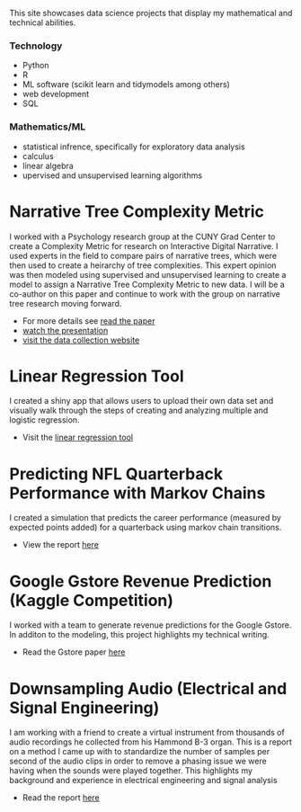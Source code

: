 This site showcases data science projects that display my mathematical and technical abilities. 

### Technology
* Python
* R
* ML software (scikit learn and tidymodels among others)
* web development
* SQL

### Mathematics/ML
* statistical infrence, specifically for exploratory data analysis
* calculus
* linear algebra
* upervised and unsupervised learning algorithms


# Narrative Tree Complexity Metric

I worked with a Psychology research group at the CUNY Grad Center to create a Complexity Metric for research on Interactive Digital Narrative. I used experts in the field to compare pairs of narrative trees, which were then used to create a heirarchy of tree complexities. This expert opinion was then modeled using supervised and unsupervised learning to create a model to assign a Narrative Tree Complexity Metric to new data. I will be a co-author on this paper and continue to work with the group on narrative tree research moving forward. 

* For more details see [read the paper](https://rpubs.com/JackJWright/902090)
* [watch the presentation](https://vimeo.com/manage/videos/706364815/0112a4ac2b)
* [visit the data collection website](https://ctree-postgres.herokuapp.com/)


# Linear Regression Tool

I created a shiny app that allows users to upload their own data set and visually walk through the steps of creating and analyzing multiple and logistic regression. 

* Visit the [linear regression tool](https://jwrightzz123.shinyapps.io/regression_decision_tree/)

# Predicting NFL Quarterback Performance with Markov Chains

I created a simulation that predicts the career performance (measured by expected points added) for a quarterback using markov chain transitions. 

* View the report [here](https://jackjosephwright.github.io/qb_markov.github.io/)

# Google Gstore Revenue Prediction (Kaggle Competition)

I worked with a team to generate revenue predictions for the Google Gstore. In additon to the modeling, this project highlights my technical writing. 

* Read the Gstore paper [here](gstore.html)


# Downsampling Audio (Electrical and Signal Engineering)

I am working with a friend to create a virtual instrument from thousands of audio recordings he collected from his Hammond B-3 organ. This is a report on a method I came up with to standardize the number of samples per second of the audio clips in order to remove a phasing issue we were having when the sounds were played together. This highlights my background and experience in electrical engineering and signal analysis


* Read the report [here](https://colab.research.google.com/drive/1neNd_mLNR8YD1fWQYkFfFXHmzvEbHQxm?usp=sharing)
